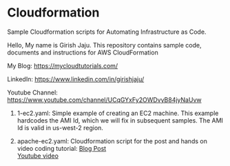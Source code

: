 # Cloudformation
Sample Cloudformation scripts for Automating Infrastructure as Code.

Hello, My name is Girish Jaju. This repository contains sample code, documents and instructions for AWS CloudFormation
 
My Blog: https://mycloudtutorials.com/

LinkedIn: https://www.linkedin.com/in/girishjaju/

Youtube Channel: https://www.youtube.com/channel/UCqGYxFy2OWDvyB84jyNaUvw

1) 1-ec2.yaml: Simple example of creating an EC2 machine. This example hardcodes the AMI Id, which we will fix in subsequent samples. The AMI Id is valid in us-west-2 region.

2) apache-ec2.yaml: Cloudformation script for the post and hands on video coding tutorial:
<a href="https://mycloudtutorials.com/2021/04/setup-and-run-apache-on-ec2-3-different-ways/">Blog Post</a><br/>
<a href="https://www.youtube.com/watch?v=reEBVJSH6pY">Youtube video</a> 


